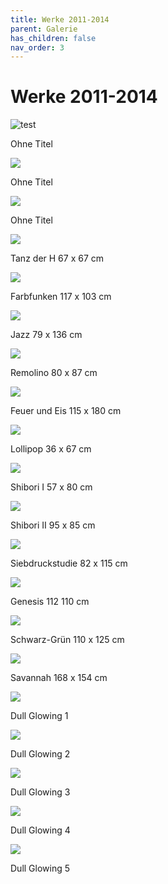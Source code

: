 ```yaml
---
title: Werke 2011-2014
parent: Galerie
has_children: false
nav_order: 3
---
```


# Werke 2011-2014

![test](images/works-2011-2014/1.png)

Ohne Titel

![](images/works-2011-2014/2.png)

Ohne Titel

![](images/works-2011-2014/3.png)

Ohne Titel

![](images/works-2011-2014/4-tanz-der-h.png)

Tanz der H 67 x 67 cm

![](images/works-2011-2014/5-farbfunken.png)

Farbfunken 117 x 103 cm

![](images/works-2011-2014/6-jazz.png)

Jazz 79 x 136 cm

![](images/works-2011-2014/7-remolino.png)

Remolino 80 x 87 cm

![](images/works-2011-2014/8-feuerundeis.png)

Feuer und Eis 115 x 180 cm

![](images/works-2011-2014/9-lollipop.png)

Lollipop 36 x 67 cm

![](images/works-2011-2014/10-shibori1.png)

Shibori I 57 x 80 cm

![](images/works-2011-2014/11-shibori2.png)

Shibori II 95 x 85 cm

![](images/works-2011-2014/12-siebdruckstudie.png)

Siebdruckstudie 82 x 115 cm

![](images/works-2011-2014/13-genesis.png)

Genesis 112 110 cm

![](images/works-2011-2014/14-schwarz-gruen.png)

Schwarz-Grün 110 x 125 cm

![](images/works-2011-2014/15-savannah.png)

Savannah 168 x 154 cm

![](images/works-2011-2014/16-dull-glowing1.png)

Dull Glowing 1

![](images/works-2011-2014/17-dull-glowing2.png)

Dull Glowing 2

![](images/works-2011-2014/18-dull-glowing3.png)

Dull Glowing 3

![](images/works-2011-2014/19-dull-glowing4.png)

Dull Glowing 4

![](images/works-2011-2014/20-dull-glowing5.png)

Dull Glowing 5